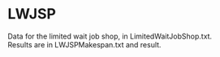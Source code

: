 # LWJSP
Data for the limited wait job shop, in LimitedWaitJobShop.txt.  
Results are in LWJSPMakespan.txt and result.  

